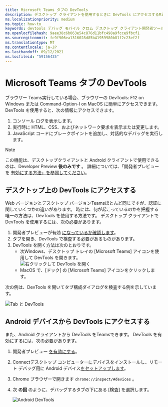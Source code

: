 ```yaml
---
title: Microsoft Teams タブの DevTools
description: デスクトップ クライアントを使用するときに DevTools にアクセスするMicrosoft Teams説明します。
ms.localizationpriority: medium
ms.topic: how-to
keywords: devtools デバッグ モバイル クロム デスクトップ クライアント開発者ツール
ms.openlocfilehash: 9aee38c6b063e54c876d11bfc498a9fcce9fbcf1
ms.sourcegitcommit: fc9f906ea1316028d85b41959980b81f2c23ef2f
ms.translationtype: MT
ms.contentlocale: ja-JP
ms.lasthandoff: 09/12/2021
ms.locfileid: "59156435"
---
```

# <a name="devtools-for-microsoft-teams-tabs"></a>Microsoft Teams タブの DevTools

ブラウザー Teams実行している場合、ブラウザーの DevTools: F12 on Windows または Command-Option-I on MacOS に簡単にアクセスできます。 DevTools を使用すると、次の情報にアクセスできます。

1. コンソール ログを表示します。
1. 実行時に HTML、CSS、およびネットワーク要求を表示または変更します。
1. JavaScript コードにブレークポイントを追加し、対話的なデバッグを実行します。

> [!NOTE]
> この機能は、デスクトップクライアントと Android クライアントで使用できるのは、Developer Preview **後のみです** 。 詳細については、「開発者プレビューを [有効にする方法」を参照してください](~/resources/dev-preview/developer-preview-intro.md)。

## <a name="access-devtools-on-the-desktop"></a>デスクトップ上の DevTools にアクセスする

Web バージョンとデスクトップ バージョンTeamsほとんど同じですが、認証に関していくつかの違いがあります。 時には、何が起こっているのかを把握する唯一の方法は、DevTools を使用する方法です。 デスクトップ クライアントで DevTools を使用するには、次の必要があります。

1. 開発者プレビューが有効 [になっているか確認します](~/resources/dev-preview/developer-preview-intro.md)。
1. タブを開き、DevTools で検査する必要があるものがあります。
1. DevTools を開く方法は次のとおりです。
    * 次Windows、デスクトップ トレイの [Microsoft Teams] アイコンを使用して DevTools を開きます。<br>
  ![右クリックして DevTools を開く](~/assets/images/dev-preview/devtools-right-click.png)
    * MacOS で、[ドック] の [Microsoft Teams] アイコンをクリックします。

次の例は、DevTools を開いてタブ構成ダイアログを検査する例を示しています。

   ![Tab と DevTools](~/assets/images/dev-preview/tab-and-devtools.png)

## <a name="access-devtools-from-an-android-device"></a>Android デバイスから DevTools にアクセスする

また、Android クライアントから DevTools をTeamsできます。 DevTools を有効にするには、次の必要があります。

1. 開発者プレビュー [を有効にする](~/resources/dev-preview/developer-preview-intro.md)。
1. Connectデスクトップ コンピューターにデバイスをインストールし、リモート デバッグ用に Android デバイス[をセットアップします](https://developers.google.com/web/tools/chrome-devtools/remote-debugging/)。
1. Chrome ブラウザーで開きます `chrome://inspect/#devices` 。
1. 次 **の図** のように、デバッグするタブの下にある [検査] を選択します。

   ![Android DevTools](~/assets/images/android-devtools.png)

